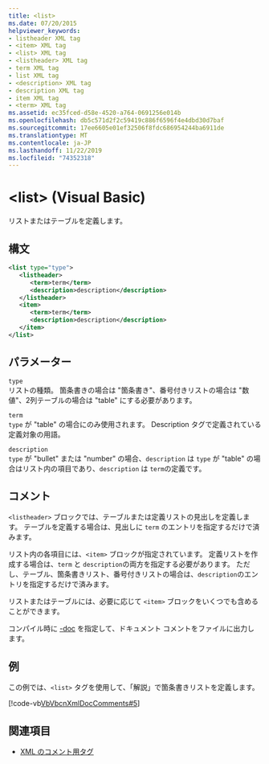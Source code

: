 ```yaml
---
title: <list>
ms.date: 07/20/2015
helpviewer_keywords:
- listheader XML tag
- <item> XML tag
- <list> XML tag
- <listheader> XML tag
- term XML tag
- list XML tag
- <description> XML tag
- description XML tag
- item XML tag
- <term> XML tag
ms.assetid: ec35fced-d58e-4520-a764-0691256e014b
ms.openlocfilehash: db5c571d2f2c59419c886f6596f4e4dbd30d7baf
ms.sourcegitcommit: 17ee6605e01ef32506f8fdc686954244ba6911de
ms.translationtype: MT
ms.contentlocale: ja-JP
ms.lasthandoff: 11/22/2019
ms.locfileid: "74352318"
---
```

# <a name="list-visual-basic"></a>\<list> (Visual Basic)
リストまたはテーブルを定義します。  
  
## <a name="syntax"></a>構文  
  
```xml  
<list type="type">  
   <listheader>  
      <term>term</term>  
      <description>description</description>  
   </listheader>  
   <item>  
      <term>term</term>  
      <description>description</description>  
   </item>  
</list>  
```  
  
## <a name="parameters"></a>パラメーター  
 `type`  
 リストの種類。 箇条書きの場合は "箇条書き"、番号付きリストの場合は "数値"、2列テーブルの場合は "table" にする必要があります。  
  
 `term`  
 `type` が "table" の場合にのみ使用されます。 Description タグで定義されている定義対象の用語。  
  
 `description`  
 `type` が "bullet" または "number" の場合、`description` は `type` が "table" の場合はリスト内の項目であり、`description` は `term`の定義です。  
  
## <a name="remarks"></a>コメント  
 `<listheader>` ブロックでは、テーブルまたは定義リストの見出しを定義します。 テーブルを定義する場合は、見出しに `term` のエントリを指定するだけで済みます。  
  
 リスト内の各項目には、`<item>` ブロックが指定されています。 定義リストを作成する場合は、`term` と `description`の両方を指定する必要があります。 ただし、テーブル、箇条書きリスト、番号付きリストの場合は、`description`のエントリを指定するだけで済みます。  
  
 リストまたはテーブルには、必要に応じて `<item>` ブロックをいくつでも含めることができます。  
  
 コンパイル時に [-doc](../../../visual-basic/reference/command-line-compiler/doc.md) を指定して、ドキュメント コメントをファイルに出力します。  
  
## <a name="example"></a>例  
 この例では、`<list>` タグを使用して、「解説」で箇条書きリストを定義します。  
  
 [!code-vb[VbVbcnXmlDocComments#5](~/samples/snippets/visualbasic/VS_Snippets_VBCSharp/VbVbcnXmlDocComments/VB/Class1.vb#5)]  
  
## <a name="see-also"></a>関連項目

- [XML のコメント用タグ](../../../visual-basic/language-reference/xmldoc/index.md)
